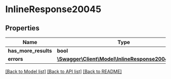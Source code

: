 # InlineResponse20045

## Properties
Name | Type | Description | Notes
------------ | ------------- | ------------- | -------------
**has_more_results** | **bool** |  | [optional] 
**errors** | [**\Swagger\Client\Model\InlineResponse20045Errors[]**](InlineResponse20045Errors.md) |  | [optional] 

[[Back to Model list]](../README.md#documentation-for-models) [[Back to API list]](../README.md#documentation-for-api-endpoints) [[Back to README]](../README.md)



